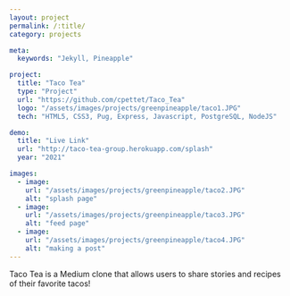 ```yaml
---
layout: project
permalink: /:title/
category: projects

meta:
  keywords: "Jekyll, Pineapple"

project:
  title: "Taco Tea"
  type: "Project"
  url: "https://github.com/cpettet/Taco_Tea"
  logo: "/assets/images/projects/greenpineapple/taco1.JPG"
  tech: "HTML5, CSS3, Pug, Express, Javascript, PostgreSQL, NodeJS"

demo:
  title: "Live Link"
  url: "http://taco-tea-group.herokuapp.com/splash"
  year: "2021"

images:
  - image:
    url: "/assets/images/projects/greenpineapple/taco2.JPG"
    alt: "splash page"
  - image:
    url: "/assets/images/projects/greenpineapple/taco3.JPG"
    alt: "feed page"
  - image:
    url: "/assets/images/projects/greenpineapple/taco4.JPG"
    alt: "making a post"
---
```

<p>Taco Tea is a Medium clone that allows users to share stories and recipes of their favorite tacos!</p>
